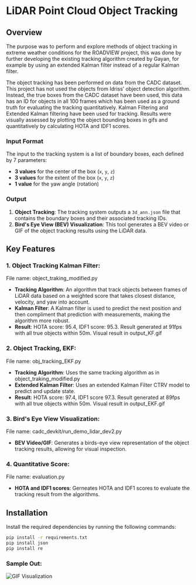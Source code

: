 # LiDAR Point Cloud Object Tracking

## Overview

The purpose was to perform and explore methods of object tracking in extreme weather conditions for the ROADVIEW project, this was done by further developing the existing tracking algorithm created by Gayan, for example by using an extended Kalman filter instead of a regular Kalman filter. 

The object tracking has been performed on data from the CADC dataset. This project has not used the objects from Idriss’ object detection algorithm. Instead, the true boxes from the CADC dataset have been used, this data has an ID for objects in all 100 frames which has been used as a ground truth for evaluating the tracking quantitatively. Kalman Filtering and Extended Kalman filtering have been used for tracking. Results were visually assessed by plotting the object bounding boxes in gifs and quantitatively by calculating HOTA and IDF1 scores. 

### Input Format
The input to the tracking system is a list of boundary boxes, each defined by 7 parameters:
- **3 values** for the center of the box (`x`, `y`, `z`)
- **3 values** for the extent of the box (`x`, `y`, `z`)
- **1 value** for the yaw angle (rotation)

### Output
1. **Object Tracking**: The tracking system outputs a `3d_ann.json` file that contains the boundary boxes and their associated tracking IDs.
2. **Bird's Eye View (BEV) Visualization**: This tool generates a BEV video or GIF of the object tracking results using the LiDAR data.

## Key Features
### 1. Object Tracking Kalman Filter:
  File name: object_traking_modified.py
- **Tracking Algorithm**: An algorithm that track objects between frames of LiDAR data based on a weighted score that takes closest distance, velocity, and yaw into account. 
- **Kalman Filter**: A Kalman filter is used to predict the next position and then compliment that prediction with measurements, making the algorithm more robust.
- **Result**: HOTA score: 95.4, IDF1 score: 95.3. Result generated at 91fps with all true objects within 50m. Visual result in output_KF.gif 

### 2. Object Tracking, EKF:
  File name: obj_tracking_EKF.py
- **Tracking Algorithm**: Uses the same tracking algorithm as in object_traking_modified.py
- **Extended Kalman Filter**: Uses an extended Kalman Filter CTRV model to predict and update state.
- **Result**: HOTA score: 97.4, IDF1 score 97.3. Result generated at 89fps with all true objects within 50m. Visual result in output_EKF.gif 
  

### 3. Bird's Eye View Visualization:
  File name: cadc_devkit/run_demo_lidar_dev2.py
- **BEV Video/GIF**: Generates a birds-eye view representation of the object tracking results, allowing for visual inspection.

### 4. Quantitative Score:
  File name: evaluation.py
- **HOTA and IDF1 scores**: Gerneates HOTA and IDF1 scores to evaluate the tracking result from the algorithms.

## Installation

Install the required dependencies by running the following commands:

```bash
pip install -r requirements.txt
pip install json
pip install re
```

### Sample Out:
![GIF Visualization](output_EKF_true_boxes.gif)
